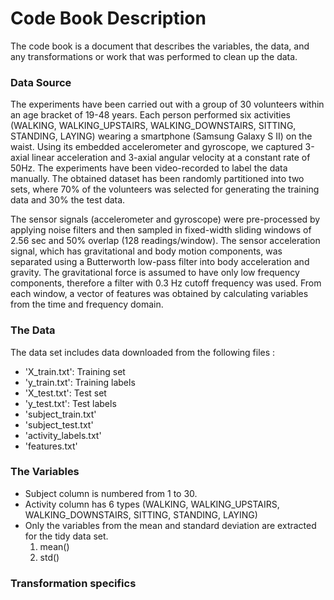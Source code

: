 # Code Book Description
The code book is a document that describes the variables, the data, and any transformations or work that was performed to clean up the data.
### Data Source
The experiments have been carried out with a group of 30 volunteers within an age bracket of 19-48 years. Each person performed six activities (WALKING, WALKING_UPSTAIRS, WALKING_DOWNSTAIRS, SITTING, STANDING, LAYING) wearing a smartphone (Samsung Galaxy S II) on the waist. Using its embedded accelerometer and gyroscope, we captured 3-axial linear acceleration and 3-axial angular velocity at a constant rate of 50Hz. The experiments have been video-recorded to label the data manually. The obtained dataset has been randomly partitioned into two sets, where 70% of the volunteers was selected for generating the training data and 30% the test data.

The sensor signals (accelerometer and gyroscope) were pre-processed by applying noise filters and then sampled in fixed-width sliding windows of 2.56 sec and 50% overlap (128 readings/window). The sensor acceleration signal, which has gravitational and body motion components, was separated using a Butterworth low-pass filter into body acceleration and gravity. The gravitational force is assumed to have only low frequency components, therefore a filter with 0.3 Hz cutoff frequency was used. From each window, a vector of features was obtained by calculating variables from the time and frequency domain.

### The Data
The data set includes data downloaded from the following files :
* 'X_train.txt': Training set
* 'y_train.txt': Training labels
* 'X_test.txt': Test set
* 'y_test.txt': Test labels
* 'subject_train.txt'
* 'subject_test.txt'
* 'activity_labels.txt'
* 'features.txt'

### The Variables
* Subject column is numbered from 1 to 30.
* Activity column has 6 types (WALKING, WALKING_UPSTAIRS, WALKING_DOWNSTAIRS, SITTING, STANDING, LAYING)
* Only the variables from the mean and standard deviation are extracted for the tidy data set.
  1. mean()
  2. std()

### Transformation specifics
